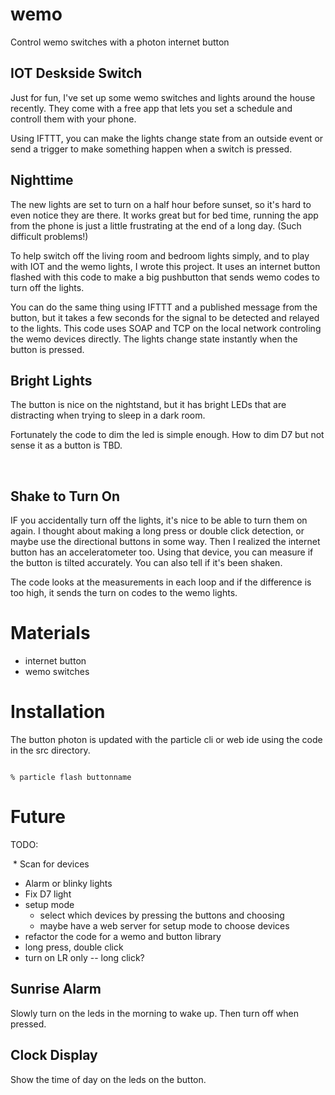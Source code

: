 # wemo

Control wemo switches with a photon internet button

## IOT Deskside Switch

Just for fun, I've set up some wemo switches and lights around the house
recently.  They come with a free app that lets you set a schedule and
controll them with your phone.  

Using IFTTT, you can make the lights change state from an outside event
or send a trigger to make something happen when a switch is pressed.

## Nighttime

The new lights are set to turn on a half hour before sunset, so it's hard
to even notice they are there.  It works great but for bed time, running the
app from the phone is just a little frustrating at the end of a long day.
(Such difficult problems!)

To help switch off the living room and bedroom lights simply, and to play
with IOT and the wemo lights, I wrote this project.  It uses an internet
button flashed with this code to make a big pushbutton that sends wemo
codes to turn off the lights.

You can do the same thing using IFTTT and a published message from the
button, but it takes a few seconds for the signal to be detected and relayed
to the lights.  This code uses SOAP and TCP on the local network controling
the wemo devices directly.  The lights change state instantly when the
button is pressed.

## Bright Lights
  The button is nice on the nightstand, but it has bright LEDs that are
distracting when trying to sleep in a dark room. 

Fortunately the code to dim the led is simple enough.
How to dim D7 but not sense it as a button is TBD.

  
## Shake to Turn On

IF you accidentally turn off the lights, it's nice to be able to turn them
on again.  I thought about making a long press or double click detection,
or maybe use the directional buttons in some way.  Then I realized the
internet button has an acceleratometer too.  Using that device, you can
measure if the button is tilted accurately.  You can also tell if it's been
shaken.

The code looks at the measurements in each loop and if the difference is
too high, it sends the turn on codes to the wemo lights.


# Materials
  * internet button
  * wemo switches

# Installation
The button photon is updated with the particle cli or web ide using the code in the src directory.

```

% particle flash buttonname

```


# Future
TODO: 

  * Scan for devices
  * Alarm or blinky lights
  * Fix D7 light
  * setup mode
    * select which devices by pressing the buttons and choosing
    * maybe have a web server for setup mode to choose devices
  * refactor the code for a wemo and button library
  * long press, double click
  * turn on LR only -- long click? 
  
## Sunrise Alarm
  Slowly turn on the leds in the morning to wake up.  Then turn off when pressed.
  
## Clock Display
  Show the time of day on the leds on the button.
  

